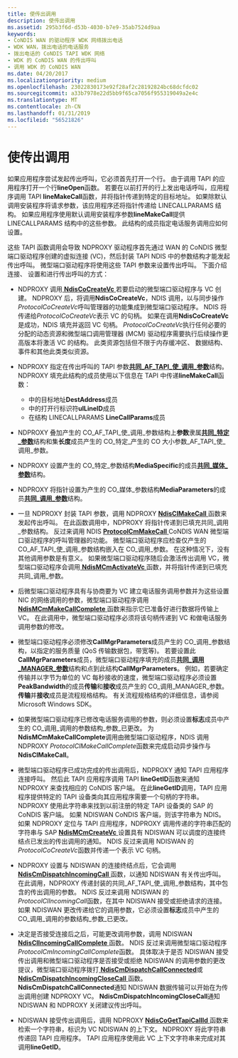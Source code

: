 ```yaml
---
title: 使传出调用
description: 使传出调用
ms.assetid: 295b3f6d-d53b-4030-b7e9-35ab7524d9aa
keywords:
- CoNDIS WAN 的驱动程序 WDK 网络拨出电话
- WDK WAN，拨出电话的电话服务
- 拨出电话的 CoNDIS TAPI WDK 网络
- WDK 的 CoNDIS WAN 的传出呼叫
- 调用 WDK 的 CoNDIS WAN
ms.date: 04/20/2017
ms.localizationpriority: medium
ms.openlocfilehash: 23022830173e92f28af2c28192824bc68dcfdc02
ms.sourcegitcommit: a33b7978e22d5bb9f65ca7056f955319049a2e4c
ms.translationtype: MT
ms.contentlocale: zh-CN
ms.lasthandoff: 01/31/2019
ms.locfileid: "56521826"
---
```

# <a name="making-outgoing-calls"></a>使传出调用





如果应用程序尝试发起传出呼叫，它必须首先打开一个行。 由于调用 TAPI 的应用程序打开一个行**lineOpen**函数。 若要在以前打开的行上发出电话呼叫，应用程序调用 TAPI **lineMakeCall**函数，并将指针传递到特定的目标地址。 如果除默认调用安装程序将请求参数，该应用程序还将指针传递给 LINECALLPARAMS 结构。 如果应用程序使用默认调用安装程序参数**lineMakeCall**提供 LINECALLPARAMS 结构中的这些参数。 此结构的成员指定电话服务调用应如何设置。

这些 TAPI 函数调用会导致 NDPROXY 驱动程序首先通过 WAN 的 CoNDIS 微型端口驱动程序创建的虚拟连接 (VC)，然后封装 TAPI NDIS 中的参数结构才能发起传出呼叫。 微型端口驱动程序将使用这些 TAPI 参数来设置传出呼叫。 下面介绍连接、 设置和进行传出呼叫的方式：

-   NDPROXY 调用[ **NdisCoCreateVc** ](https://msdn.microsoft.com/library/windows/hardware/ff561696)若要启动的微型端口驱动程序与 VC 创建。 NDPROXY 后，将调用**NdisCoCreateVc**，NDIS 调用，以与同步操作*ProtocolCoCreateVc*呼叫管理器的功能集成到微型端口驱动程序。 NDIS 将传递给*ProtocolCoCreateVc*表示 VC 的句柄。 如果在调用**NdisCoCreateVc**是成功，NDIS 填充并返回 VC 句柄。 *ProtocolCoCreateVc*执行任何必要的分配的动态资源和微型端口调用管理器 (MCM) 驱动程序需要执行后续操作更高版本将激活 VC 的结构。 此类资源包括但不限于内存缓冲区、 数据结构、 事件和其他此类类似资源。

-   NDPROXY 指定在传出呼叫的 TAPI 参数[**共同\_AF\_TAPI\_使\_调用\_参数**](https://msdn.microsoft.com/library/windows/hardware/ff545373)结构。 NDPROXY 填充此结构的成员使用以下信息在 TAPI 中传递**lineMakeCall**函数：
    -   中的目标地址**DestAddress**成员
    -   中的打开行标识符**ulLineID**成员
    -   在结构 LINECALLPARAMS **LineCallParams**成员
-   NDPROXY 叠加产生的 CO\_AF\_TAPI\_使\_调用\_参数结构上**参数**隶属[**共同\_特定\_参数**](https://msdn.microsoft.com/library/windows/hardware/ff545396)结构和集**长度**成员产生的 CO\_特定\_产生的 CO 大小参数\_AF\_TAPI\_使\_调用\_参数。

-   NDPROXY 设置产生的 CO\_特定\_参数结构**MediaSpecific**的成员[**共同\_媒体\_参数**](https://msdn.microsoft.com/library/windows/hardware/ff545388)结构。

-   NDPROXY 将指针设置为产生的 CO\_媒体\_参数结构**MediaParameters**的成员[**共同\_调用\_参数**](https://msdn.microsoft.com/library/windows/hardware/ff545384)结构。

-   一旦 NDPROXY 封装 TAPI 参数，调用 NDPROXY [ **NdisClMakeCall** ](https://msdn.microsoft.com/library/windows/hardware/ff561635)函数来发起传出呼叫。 在此函数调用中，NDPROXY 将指针传递到已填充共同\_调用\_参数结构。 反过来调用 NDIS [ **ProtocolCmMakeCall** ](https://msdn.microsoft.com/library/windows/hardware/ff570246) CoNDIS WAN 微型端口驱动程序的呼叫管理器的功能。 微型端口驱动程序应检查仅产生的 CO\_AF\_TAPI\_使\_调用\_参数结构嵌入在 CO\_调用\_参数。 在这种情况下，没有其他调用参数是有意义。 如果微型端口驱动程序随后会激活传出调用 VC，微型端口驱动程序会调用[ **NdisMCmActivateVc** ](https://msdn.microsoft.com/library/windows/hardware/ff562792)函数，并将指针传递到已填充共同\_调用\_参数。

-   后微型端口驱动程序具有与协商要为 VC 建立电话服务调用参数并为这些设置 NIC 的网络调用的参数，微型端口驱动程序调用[ **NdisMCmMakeCallComplete** ](https://msdn.microsoft.com/library/windows/hardware/ff563544)函数来指示它已准备好进行数据将传输上 VC。 在此调用中，微型端口驱动程序必须将该句柄传递到 VC 和做电话服务调用参数的修改。

-   微型端口驱动程序必须修改**CallMgrParameters**成员产生的 CO\_调用\_参数结构，以指定的服务质量 (QoS 传输数据包，带宽等)。 若要设置此**CallMgrParameters**成员，微型端口驱动程序填充的成员[**共同\_调用\_MANAGER\_参数**](https://msdn.microsoft.com/library/windows/hardware/ff545381)结构和点到此结构**CallMgrParameters**。 例如，若要确定传输并以字节为单位的 VC 每秒接收的速度，微型端口驱动程序必须设置**PeakBandwidth**的成员**传输**和**接收**成员产生的 CO\_调用\_MANAGER\_参数。 **传输**并**接收**成员是流程规格结构。 有关流程规格结构的详细信息，请参阅 Microsoft Windows SDK。

-   如果微型端口驱动程序已修改电话服务调用的参数，则必须设置**标志**成员中产生的 CO\_调用\_调用的参数结构\_参数\_已更改。 为**NdisMCmMakeCallComplete**调用由微型端口驱动程序，NDIS 调用 NDPROXY *ProtocolClMakeCallComplete*函数来完成启动异步操作与**NdisClMakeCall**。

-   微型端口驱动程序已成功完成的传出调用后，NDPROXY 通知 TAPI 应用程序连接呼叫。 然后此 TAPI 应用程序调用 TAPI **lineGetID**函数来通知 NDPROXY 来查找相应的 CoNDIS 客户端。 在此**lineGetID**调用，TAPI 应用程序提供特定的 TAPI 设备类向其应用程序需要一个句柄的字符串。 NDPROXY 使用此字符串来找到以前注册的特定 TAPI 设备类的 SAP 的 CoNDIS 客户端。 如果 NDISWAN CoNDIS 客户端，则该字符串为 NDIS。 如果 NDPROXY 定位与 TAPI 应用程序，NDPROXY 调用传递的字符串匹配的字符串与 SAP [ **NdisMCmCreateVc** ](https://msdn.microsoft.com/library/windows/hardware/ff562812)设置具有 NDISWAN 可以调度的连接终结点已发出的传出调用的通知。 NDIS 反过来调用 NDISWAN 的*ProtocolCoCreateVc*函数并传递一个表示 VC 句柄。

-   NDPROXY 设置与 NDISWAN 的连接终结点后，它会调用[ **NdisCmDispatchIncomingCall** ](https://msdn.microsoft.com/library/windows/hardware/ff561664)函数，以通知 NDISWAN 有关传出呼叫。 在此调用，NDPROXY 传递封装的共同\_AF\_TAPI\_使\_调用\_参数结构，其中包含的传出调用的参数。 NDIS 反过来调用 NDISWAN 的*ProtocolClIncomingCall*函数，在其中 NDISWAN 接受或拒绝请求的连接。 如果 NDISWAN 更改传递给它的调用参数，它必须设置**标志**成员中产生的 CO\_调用\_调用的参数结构\_参数\_已更改。

-   决定是否接受连接后之后，可能更改调用参数，调用 NDISWAN [ **NdisClIncomingCallComplete** ](https://msdn.microsoft.com/library/windows/hardware/ff561632)函数。 NDIS 反过来调用微型端口驱动程序*ProtocolCmIncomingCallComplete*函数。 具体取决于是否 NDISWAN 接受传出调用和微型端口驱动程序是否接受或拒绝 NDISWAN 的调用参数的更改提议，微型端口驱动程序拨打[ **NdisCmDispatchCallConnected**](https://msdn.microsoft.com/library/windows/hardware/ff561661)或[ **NdisCmDispatchIncomingCloseCall** ](https://msdn.microsoft.com/library/windows/hardware/ff561670)函数。 **NdisCmDispatchCallConnected**通知 NDISWAN 数据传输可以开始在为传出调用创建 NDPROXY VC。 **NdisCmDispatchIncomingCloseCall**通知 NDISWAN 和 NDPROXY 关闭建议传出呼叫。

-   NDISWAN 接受传出调用后，调用 NDPROXY [ **NdisCoGetTapiCallId** ](https://msdn.microsoft.com/library/windows/hardware/ff561700)函数来检索一个字符串，标识为 VC NDISWAN 的上下文。 NDPROXY 将此字符串传递回 TAPI 应用程序。 TAPI 应用程序使用此 VC 上下文字符串来完成对其调用**lineGetID**。

 

 





